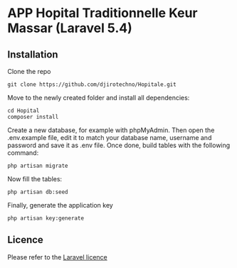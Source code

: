 # APP Hopital Traditionnelle  Keur Massar (Laravel 5.4)


## Installation

Clone the repo
```
git clone https://github.com/djirotechno/Hopitale.git
```

Move to the newly created folder and install all dependencies:
```
cd Hopital
composer install
```

Create a new database, for example with phpMyAdmin. Then open the .env.example file, edit it to match your database name, username and password and save it as .env file. Once done, build tables with the following command:
```
php artisan migrate
```

Now fill the tables:
```
php artisan db:seed
```

Finally, generate the application key 
```
php artisan key:generate
```



## Licence

Please refer to the [Laravel licence](https://opensource.org/licenses/MIT)
